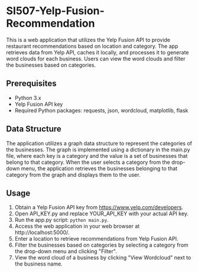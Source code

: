 # SI507-Yelp-Fusion-Recommendation

This is a web application that utilizes the Yelp Fusion API to provide restaurant recommendations based on location and category. The app retrieves data from Yelp API, caches it locally, and processes it to generate word clouds for each business. Users can view the word clouds and filter the businesses based on categories.

## Prerequisites

- Python 3.x
- Yelp Fusion API key
- Required Python packages: requests, json, wordcloud, matplotlib, flask

## Data Structure
The application utilizes a graph data structure to represent the categories of the businesses. The graph is implemented using a dictionary in the main.py file, where each key is a category and the value is a set of businesses that belong to that category. When the user selects a category from the drop-down menu, the application retrieves the businesses belonging to that category from the graph and displays them to the user.

## Usage

1. Obtain a Yelp Fusion API key from https://www.yelp.com/developers.
2. Open API_KEY.py and replace YOUR_API_KEY with your actual API key.
3. Run the app.py script: `python main.py`.
4. Access the web application in your web browser at http://localhost:5000/.
5. Enter a location to retrieve recommendations from Yelp Fusion API.
6. Filter the businesses based on categories by selecting a category from the drop-down menu and clicking "Filter".
7. View the word cloud of a business by clicking "View Wordcloud" next to the business name.
